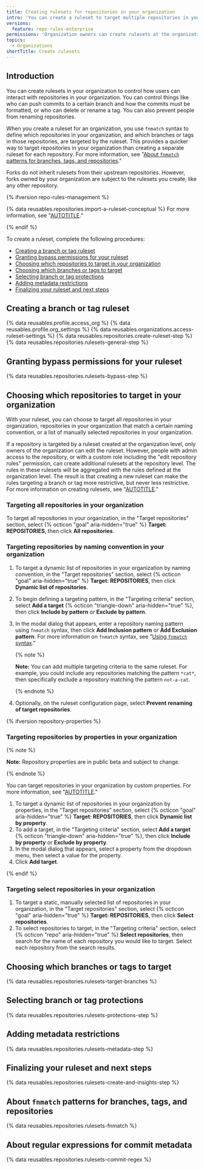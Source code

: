 ```yaml
---
title: Creating rulesets for repositories in your organization
intro: 'You can create a ruleset to target multiple repositories in your organization.'
versions:
  feature: repo-rules-enterprise
permissions: 'Organization owners can create rulesets at the organization level.'
topics:
  - Organizations
shortTitle: Create rulesets
---
```


## Introduction

You can create rulesets in your organization to control how users can interact with repositories in your organization. You can control things like who can push commits to a certain branch and how the commits must be formatted, or who can delete or rename a tag. You can also prevent people from renaming repositories.

When you create a ruleset for an organization, you use `fnmatch` syntax to define which repositories in your organization, and which branches or tags in those repositories, are targeted by the ruleset. This provides a quicker way to target repositories in your organization than creating a separate ruleset for each repository. For more information, see "[About `fnmatch` patterns for branches, tags, and repositories](#about-fnmatch-patterns-for-branches-tags-and-repositories)."

Forks do not inherit rulesets from their upstream repositories. However, forks owned by your organization are subject to the rulesets you create, like any other repository.

{% ifversion repo-rules-management %}

{% data reusables.repositories.import-a-ruleset-conceptual %} For more information, see "[AUTOTITLE](/organizations/managing-organization-settings/managing-rulesets-for-repositories-in-your-organization#using-ruleset-history)."

{% endif %}

To create a ruleset, complete the following procedures:

- [Creating a branch or tag ruleset](#creating-a-branch-or-tag-ruleset)
- [Granting bypass permissions for your ruleset](#granting-bypass-permissions-for-your-ruleset)
- [Choosing which repositories to target in your organization](#choosing-which-repositories-to-target-in-your-organization)
- [Choosing which branches or tags to target](#choosing-which-branches-or-tags-to-target)
- [Selecting branch or tag protections](#selecting-branch-or-tag-protections)
- [Adding metadata restrictions](#adding-metadata-restrictions)
- [Finalizing your ruleset and next steps](#finalizing-your-ruleset-and-next-steps)

## Creating a branch or tag ruleset

{% data reusables.profile.access_org %}
{% data reusables.profile.org_settings %}
{% data reusables.organizations.access-ruleset-settings %}
{% data reusables.repositories.create-ruleset-step %}
{% data reusables.repositories.rulesets-general-step %}

## Granting bypass permissions for your ruleset

{% data reusables.repositories.rulesets-bypass-step %}

## Choosing which repositories to target in your organization

With your ruleset, you can choose to target all repositories in your organization, repositories in your organization that match a certain naming convention, or a list of manually selected repositories in your organization.

If a repository is targeted by a ruleset created at the organization level, only owners of the organization can edit the ruleset. However, people with admin access to the repository, or with a custom role including the "edit repository rules" permission, can create additional rulesets at the repository level. The rules in these rulesets will be aggregated with the rules defined at the organization level. The result is that creating a new ruleset can make the rules targeting a branch or tag more restrictive, but never less restrictive. For more information on creating rulesets, see "[AUTOTITLE](/repositories/configuring-branches-and-merges-in-your-repository/managing-rulesets/about-rulesets)."

### Targeting all repositories in your organization

To target all repositories in your organization, in the "Target repositories" section, select {% octicon "goal" aria-hidden="true" %} **Target: REPOSITORIES**, then click **All repositories**.

### Targeting repositories by naming convention in your organization

1. To target a dynamic list of repositories in your organization by naming convention, in the "Target repositories" section, select {% octicon "goal" aria-hidden="true" %} **Target: REPOSITORIES**, then click **Dynamic list of repositories**.
1. To begin defining a targeting pattern, in the "Targeting criteria" section, select **Add a target** {% octicon "triangle-down" aria-hidden="true" %}, then click **Include by pattern** or **Exclude by pattern**.
1. In the modal dialog that appears, enter a repository naming pattern using `fnmatch` syntax, then click **Add Inclusion pattern** or **Add Exclusion pattern**. For more information on `fnmatch` syntax, see "[Using `fnmatch` syntax](#using-fnmatch-syntax)."

   {% note %}

    **Note:** You can add multiple targeting criteria to the same ruleset. For example, you could include any repositories matching the pattern `*cat*`, then specifically exclude a repository matching the pattern `not-a-cat`.

   {% endnote %}

1. Optionally, on the ruleset configuration page, select **Prevent renaming of target repositories**.

{% ifversion repository-properties %}

### Targeting repositories by properties in your organization

{% note %}

**Note:** Repository properties are in public beta and subject to change.

{% endnote %}

You can target repositories in your organization by custom properties. For more information, see "[AUTOTITLE](/organizations/managing-organization-settings/managing-custom-properties-for-repositories-in-your-organization)."

1. To target a dynamic list of repositories in your organization by properties, in the "Target repositories" section, select {% octicon "goal" aria-hidden="true" %} **Target: REPOSITORIES**, then click **Dynamic list by property**.
1. To add a target, in the "Targeting criteria" section, select **Add a target** {% octicon "triangle-down" aria-hidden="true" %}, then click **Include by property** or **Exclude by property**.
1. In the modal dialog that appears, select a property from the dropdown menu, then select a value for the property.
1. Click **Add target**.

{% endif %}

### Targeting select repositories in your organization

1. To target a static, manually selected list of repositories in your organization, in the "Target repositories" section, select {% octicon "goal" aria-hidden="true" %} **Target: REPOSITORIES**, then click **Select repositories**.
1. To select repositories to target, in the "Targeting criteria" section, select {% octicon "repo" aria-hidden="true" %} **Select repositories**, then search for the name of each repository you would like to target. Select each repository from the search results.

## Choosing which branches or tags to target

{% data reusables.repositories.rulesets-target-branches %}

## Selecting branch or tag protections

{% data reusables.repositories.rulesets-protections-step %}

## Adding metadata restrictions

{% data reusables.repositories.rulesets-metadata-step %}

## Finalizing your ruleset and next steps

{% data reusables.repositories.rulesets-create-and-insights-step %}

## About `fnmatch` patterns for branches, tags, and repositories

{% data reusables.repositories.rulesets-fnmatch %}

## About regular expressions for commit metadata

{% data reusables.repositories.rulesets-commit-regex %}
